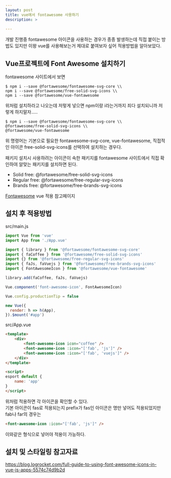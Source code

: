 ```yaml
---
layout: post
title: vue에서 fontawesome 사용하기
description: >
    
---
```


개발 진행중 fontawesome 아이콘을 사용하는 경우가 종종 발생하는데 직접 붙이는 방법도 있지만 이왕 vue를 사용해보는거 제대로 붙여보자 싶어 적용방법을 알아보았다.

## Vue프로젝트에 Font Awesome 설치하기
fontawesome 사이트에서 보면   
~~~
$ npm i --save @fortawesome/fontawesome-svg-core \\   
npm i --save @fortawesome/free-solid-svg-icons \\   
npm i --save @fortawesome/vue-fontawesome   
~~~
위처럼 설치하라고 나오는데 저렇게 넣으면 npm이랑 i라는거까지 죄다 설치되니까 저렇게 하지말자.....

~~~
$ npm i --save @fortawesome/fontawesome-svg-core \\   
@fortawesome/free-solid-svg-icons \\   
@fortawesome/vue-fontawesome  
~~~

위 명령어는 기본으로 필요한 fontawesome-svg-core, vue-fontawesome, 직접적인 아이콘 free-solid-svg-icons를 선택하여 설치하는 경우다. 

패키지 설치시 사용하려는 아이콘이 속한 패키지를 fontawesome 사이트에서 직접 확인하여 알맞는 패키지를 설치하면 된다.

- Solid free: @fortawesome/free-solid-svg-icons
- Regular free: @fortawesome/free-regular-svg-icons
- Brands free: @fortawesome/free-brands-svg-icons

[Fontawesome](https://fontawesome.com/how-to-use/on-the-web/using-with/vuejs) vue 적용 참고페이지  


## 설치 후 적용방법

src/main.js
~~~ javascript
import Vue from 'vue'
import App from './App.vue'

import { library } from '@fortawesome/fontawesome-svg-core'
import { faCoffee } from '@fortawesome/free-solid-svg-icons'
import {} from '@fortawesome/free-regular-svg-icons'
import { faJs, faVuejs } from '@fortawesome/free-brands-svg-icons'
import { FontAwesomeIcon } from '@fortawesome/vue-fontawesome'

library.add(faCoffee, faJs, faVuejs)

Vue.component('font-awesome-icon', FontAwesomeIcon)

Vue.config.productionTip = false

new Vue({
  render: h => h(App),
}).$mount('#app')
~~~
src/App.vue
~~~ html
<template>
    <div>
        <font-awesome-icon icon="coffee" />
        <font-awesome-icon :icon="['fab', 'js']" />
        <font-awesome-icon :icon="['fab', 'vuejs']" />
    </div>
</template>

<script>
esport default {
    name: 'app'
}
</script>
~~~

위처럼 적용하면 각 아이콘을 확인할 수 있다.   
기본 아이콘이 fas로 적용되는지 prefix가 fas인 아이콘은 명만 넣어도 적용되었지만 fab나 far의 경우는 
~~~html
<font-awesome-icon :icon="['fab', 'js']" />
~~~
이와같은 형식으로 넣어야 적용이 가능하다.



## 설치 및 스타일링 참고자료
https://blog.logrocket.com/full-guide-to-using-font-awesome-icons-in-vue-js-apps-5574c74d9b2d

